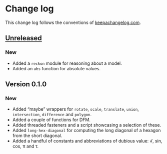 # Change log
This change log follows the conventions of [keepachangelog.com](http://keepachangelog.com/).

## [Unreleased]
### New
- Added a `reckon` module for reasoning about a model.
- Added an `abs` function for absolute values.

## Version 0.1.0
### New
- Added “maybe” wrappers for `rotate`, `scale`, `translate`, `union`,
  `intersection`, `difference` and `polygon`.
- Added a couple of functions for DFM.
- Added threaded fasteners and a script showcasing a selection of these.
- Added `long-hex-diagonal` for computing the long diagonal of a hexagon
  from the short diagonal.
- Added a handful of constants and abbreviations of dubious value:
  √, sin, cos, π and τ.

[Unreleased]: https://github.com/veikman/scad-tarmi/compare/v0.1.0...HEAD
